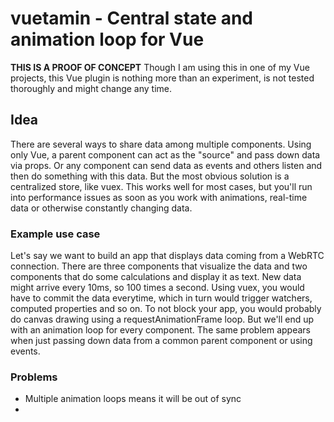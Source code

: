 # vuetamin - Central state and animation loop for Vue

**THIS IS A PROOF OF CONCEPT**
Though I am using this in one of my Vue projects, this Vue plugin is nothing more
than an experiment, is not tested thoroughly and might change any time.

## Idea
There are several ways to share data among multiple components. Using only Vue,
a parent component can act as the "source" and pass down data via props. Or any
component can send data as events and others listen and then do something with
this data.
But the most obvious solution is a centralized store, like vuex. This works well
for most cases, but you'll run into performance issues as soon as you work with
animations, real-time data or otherwise constantly changing data.

### Example use case
Let's say we want to build an app that displays data coming from a WebRTC
connection. There are three components that visualize the data and two components
that do some calculations and display it as text.
New data might arrive every 10ms, so 100 times a second. Using vuex, you would
have to commit the data everytime, which in turn would trigger watchers,
computed properties and so on. To not block your app, you would probably
do canvas drawing using a requestAnimationFrame loop. But we'll end up with
an animation loop for every component.
The same problem appears when just passing down data from a common parent
component or using events.

### Problems
* Multiple animation loops means it will be out of sync
* 

